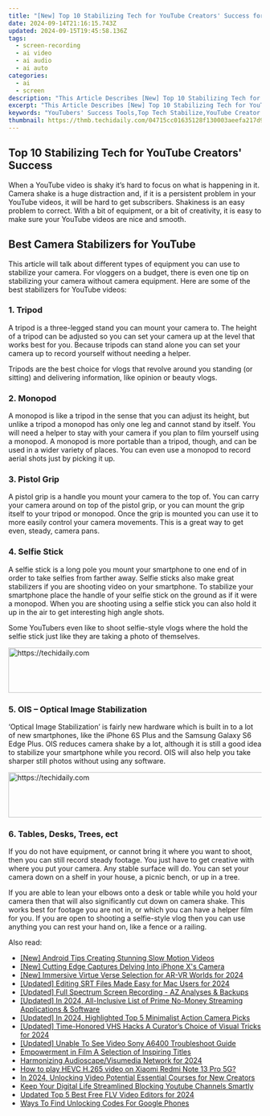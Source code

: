 ```yaml
---
title: "[New] Top 10 Stabilizing Tech for YouTube Creators' Success for 2024"
date: 2024-09-14T21:16:15.743Z
updated: 2024-09-15T19:45:58.136Z
tags: 
  - screen-recording
  - ai video
  - ai audio
  - ai auto
categories: 
  - ai
  - screen
description: "This Article Describes [New] Top 10 Stabilizing Tech for YouTube Creators' Success for 2024"
excerpt: "This Article Describes [New] Top 10 Stabilizing Tech for YouTube Creators' Success for 2024"
keywords: "YouTubers' Success Tools,Top Tech Stabilize,YouTube Creator Tips,Stability in Video Tech,Tech for Video Stability,Success Gear for YouTube,10 Key Tech for Creators"
thumbnail: https://thmb.techidaily.com/04715cc01635128f130003aeefa217d9440724157165604a4668d27f41792057.jpeg
---
```


## Top 10 Stabilizing Tech for YouTube Creators' Success

When a YouTube video is shaky it’s hard to focus on what is happening in it. Camera shake is a huge distraction and, if it is a persistent problem in your YouTube videos, it will be hard to get subscribers. Shakiness is an easy problem to correct. With a bit of equipment, or a bit of creativity, it is easy to make sure your YouTube videos are nice and smooth.

## Best Camera Stabilizers for YouTube

This article will talk about different types of equipment you can use to stabilize your camera. For vloggers on a budget, there is even one tip on stabilizing your camera without camera equipment. Here are some of the best stabilizers for YouTube videos:

### 1\. Tripod

A tripod is a three-legged stand you can mount your camera to. The height of a tripod can be adjusted so you can set your camera up at the level that works best for you. Because tripods can stand alone you can set your camera up to record yourself without needing a helper.

Tripods are the best choice for vlogs that revolve around you standing (or sitting) and delivering information, like opinion or beauty vlogs.

### 2\. Monopod

A monopod is like a tripod in the sense that you can adjust its height, but unlike a tripod a monopod has only one leg and cannot stand by itself. You will need a helper to stay with your camera if you plan to film yourself using a monopod. A monopod is more portable than a tripod, though, and can be used in a wider variety of places. You can even use a monopod to record aerial shots just by picking it up.

### 3\. Pistol Grip

A pistol grip is a handle you mount your camera to the top of. You can carry your camera around on top of the pistol grip, or you can mount the grip itself to your tripod or monopod. Once the grip is mounted you can use it to more easily control your camera movements. This is a great way to get even, steady, camera pans.

### 4\. Selfie Stick

A selfie stick is a long pole you mount your smartphone to one end of in order to take selfies from farther away. Selfie sticks also make great stabilizers if you are shooting video on your smartphone. To stabilize your smartphone place the handle of your selfie stick on the ground as if it were a monopod. When you are shooting using a selfie stick you can also hold it up in the air to get interesting high angle shots.

Some YouTubers even like to shoot selfie-style vlogs where the hold the selfie stick just like they are taking a photo of themselves.

<!-- affiliate ads begin -->
<a href="https://ephamedtechinc.pxf.io/c/5597632/2135473/26400" target="_top" id="2135473">
  <img src="//a.impactradius-go.com/display-ad/26400-2135473" border="0" alt="https://techidaily.com" width="728" height="90"/>
</a>
<img height="0" width="0" src="https://ephamedtechinc.pxf.io/i/5597632/2135473/26400" style="position:absolute;visibility:hidden;" border="0" />
<!-- affiliate ads end -->

### 5\. OIS – Optical Image Stabilization

‘Optical Image Stabilization’ is fairly new hardware which is built in to a lot of new smartphones, like the iPhone 6S Plus and the Samsung Galaxy S6 Edge Plus. OIS reduces camera shake by a lot, although it is still a good idea to stabilize your smartphone while you record. OIS will also help you take sharper still photos without using any software.

<!-- affiliate ads begin -->
<a href="https://ephamedtechinc.pxf.io/c/5597632/2135476/26400" target="_top" id="2135476">
  <img src="//a.impactradius-go.com/display-ad/26400-2135476" border="0" alt="https://techidaily.com" width="728" height="90"/>
</a>
<img height="0" width="0" src="https://ephamedtechinc.pxf.io/i/5597632/2135476/26400" style="position:absolute;visibility:hidden;" border="0" />
<!-- affiliate ads end -->

### 6\. Tables, Desks, Trees, ect

If you do not have equipment, or cannot bring it where you want to shoot, then you can still record steady footage. You just have to get creative with where you put your camera. Any stable surface will do. You can set your camera down on a shelf in your house, a picnic bench, or up in a tree.

If you are able to lean your elbows onto a desk or table while you hold your camera then that will also significantly cut down on camera shake. This works best for footage you are not in, or which you can have a helper film for you. If you are open to shooting a selfie-style vlog then you can use anything you can rest your hand on, like a fence or a railing.

<ins class="adsbygoogle"
     style="display:block"
     data-ad-format="autorelaxed"
     data-ad-client="ca-pub-7571918770474297"
     data-ad-slot="1223367746"></ins>

<ins class="adsbygoogle"
     style="display:block"
     data-ad-format="autorelaxed"
     data-ad-client="ca-pub-7571918770474297"
     data-ad-slot="1223367746"></ins>



<ins class="adsbygoogle"
     style="display:block"
     data-ad-client="ca-pub-7571918770474297"
     data-ad-slot="8358498916"
     data-ad-format="auto"
     data-full-width-responsive="true"></ins>


<span class="atpl-alsoreadstyle">Also read:</span>
<div><ul>
<li><a href="https://fox-direct.techidaily.com/new-android-tips-creating-stunning-slow-motion-videos/"><u>[New] Android Tips Creating Stunning Slow Motion Videos</u></a></li>
<li><a href="https://fox-access.techidaily.com/new-cutting-edge-captures-delving-into-iphone-xs-camera/"><u>[New] Cutting Edge Captures Delving Into iPhone X's Camera</u></a></li>
<li><a href="https://fox-direct.techidaily.com/new-immersive-virtue-verse-selection-for-ar-vr-worlds-for-2024/"><u>[New] Immersive Virtue Verse Selection for AR-VR Worlds for 2024</u></a></li>
<li><a href="https://fox-direct.techidaily.com/updated-editing-srt-files-made-easy-for-mac-users-for-2024/"><u>[Updated] Editing SRT Files Made Easy for Mac Users for 2024</u></a></li>
<li><a href="https://on-screen-recording.techidaily.com/updated-full-spectrum-screen-recording-az-analyses-and-backups/"><u>[Updated] Full Spectrum Screen Recording - AZ Analyses & Backups</u></a></li>
<li><a href="https://fox-direct.techidaily.com/updated-in-2024-all-inclusive-list-of-prime-no-money-streaming-applications-and-software/"><u>[Updated] In 2024, All-Inclusive List of Prime No-Money Streaming Applications & Software</u></a></li>
<li><a href="https://fox-direct.techidaily.com/updated-in-2024-highlighted-top-5-minimalist-action-camera-picks/"><u>[Updated] In 2024, Highlighted Top 5 Minimalist Action Camera Picks</u></a></li>
<li><a href="https://fox-direct.techidaily.com/updated-time-honored-vhs-hacks-a-curators-choice-of-visual-tricks-for-2024/"><u>[Updated] Time-Honored VHS Hacks A Curator’s Choice of Visual Tricks for 2024</u></a></li>
<li><a href="https://fox-direct.techidaily.com/updated-unable-to-see-video-sony-a6400-troubleshoot-guide/"><u>[Updated] Unable To See Video Sony A6400 Troubleshoot Guide</u></a></li>
<li><a href="https://extra-tips.techidaily.com/empowerment-in-film-a-selection-of-inspiring-titles/"><u>Empowerment in Film A Selection of Inspiring Titles</u></a></li>
<li><a href="https://some-knowledge.techidaily.com/harmonizing-audioscapevisumedia-network-for-2024/"><u>Harmonizing Audioscape/Visumedia Network for 2024</u></a></li>
<li><a href="https://blog-min.techidaily.com/how-to-play-hevc-h-265-video-on-xiaomi-redmi-note-13-pro-5g-by-aiseesoft-video-converter-play-hevc-video-on-android/"><u>How to play HEVC H.265 video on Xiaomi Redmi Note 13 Pro 5G?</u></a></li>
<li><a href="https://youtube-stream.techidaily.com/in-2024-unlocking-video-potential-essential-courses-for-new-creators/"><u>In 2024, Unlocking Video Potential Essential Courses for New Creators</u></a></li>
<li><a href="https://youtube-videos.techidaily.com/keep-your-digital-life-streamlined-blocking-youtube-channels-smartly/"><u>Keep Your Digital Life Streamlined Blocking Youtube Channels Smartly</u></a></li>
<li><a href="https://smart-video-creator.techidaily.com/updated-top-5-best-free-flv-video-editors-for-2024/"><u>Updated Top 5 Best Free FLV Video Editors for 2024</u></a></li>
<li><a href="https://sim-unlock.techidaily.com/ways-to-find-unlocking-codes-for-google-phones-by-drfone-android/"><u>Ways To Find Unlocking Codes For Google Phones</u></a></li>
</ul></div>

